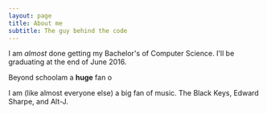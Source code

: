 ```yaml
---
layout: page
title: About me
subtitle: The guy behind the code
---
```


I am *almost* done getting my Bachelor's of Computer Science. I'll be graduating
at the end of June 2016.

Beyond schoolam a **huge** fan o

I am (like almost everyone else) a big fan of music. The Black Keys, Edward Sharpe, and Alt-J.
